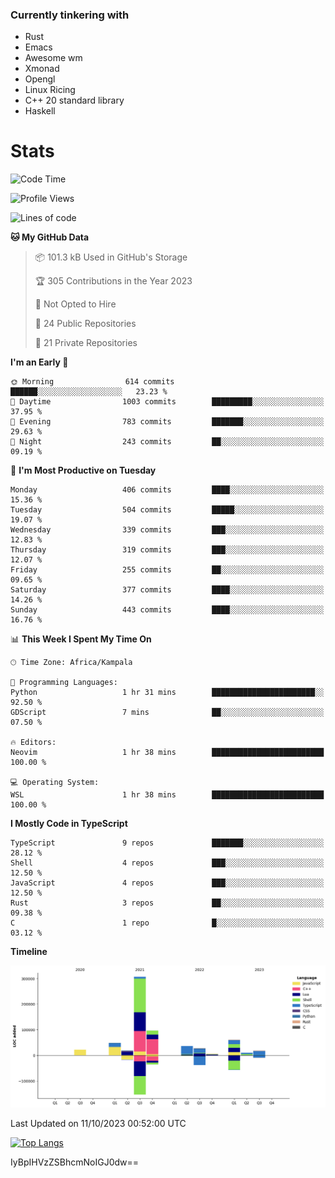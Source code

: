 ### Currently tinkering with
 - Rust
 - Emacs
 - Awesome wm
 - Xmonad
 - Opengl
 - Linux Ricing
 - C++ 20 standard library
 - Haskell

# Stats
<!--START_SECTION:waka-->
![Code Time](http://img.shields.io/badge/Code%20Time-767%20hrs%2030%20mins-blue)

![Profile Views](http://img.shields.io/badge/Profile%20Views-0-blue)

![Lines of code](https://img.shields.io/badge/From%20Hello%20World%20I%27ve%20Written-655.2%20thousand%20lines%20of%20code-blue)

**🐱 My GitHub Data** 

> 📦 101.3 kB Used in GitHub's Storage 
 > 
> 🏆 305 Contributions in the Year 2023
 > 
> 🚫 Not Opted to Hire
 > 
> 📜 24 Public Repositories 
 > 
> 🔑 21 Private Repositories 
 > 
**I'm an Early 🐤** 

```text
🌞 Morning                614 commits         ██████░░░░░░░░░░░░░░░░░░░   23.23 % 
🌆 Daytime                1003 commits        █████████░░░░░░░░░░░░░░░░   37.95 % 
🌃 Evening                783 commits         ███████░░░░░░░░░░░░░░░░░░   29.63 % 
🌙 Night                  243 commits         ██░░░░░░░░░░░░░░░░░░░░░░░   09.19 % 
```
📅 **I'm Most Productive on Tuesday** 

```text
Monday                   406 commits         ████░░░░░░░░░░░░░░░░░░░░░   15.36 % 
Tuesday                  504 commits         █████░░░░░░░░░░░░░░░░░░░░   19.07 % 
Wednesday                339 commits         ███░░░░░░░░░░░░░░░░░░░░░░   12.83 % 
Thursday                 319 commits         ███░░░░░░░░░░░░░░░░░░░░░░   12.07 % 
Friday                   255 commits         ██░░░░░░░░░░░░░░░░░░░░░░░   09.65 % 
Saturday                 377 commits         ████░░░░░░░░░░░░░░░░░░░░░   14.26 % 
Sunday                   443 commits         ████░░░░░░░░░░░░░░░░░░░░░   16.76 % 
```


📊 **This Week I Spent My Time On** 

```text
🕑︎ Time Zone: Africa/Kampala

💬 Programming Languages: 
Python                   1 hr 31 mins        ███████████████████████░░   92.50 % 
GDScript                 7 mins              ██░░░░░░░░░░░░░░░░░░░░░░░   07.50 % 

🔥 Editors: 
Neovim                   1 hr 38 mins        █████████████████████████   100.00 % 

💻 Operating System: 
WSL                      1 hr 38 mins        █████████████████████████   100.00 % 
```

**I Mostly Code in TypeScript** 

```text
TypeScript               9 repos             ███████░░░░░░░░░░░░░░░░░░   28.12 % 
Shell                    4 repos             ███░░░░░░░░░░░░░░░░░░░░░░   12.50 % 
JavaScript               4 repos             ███░░░░░░░░░░░░░░░░░░░░░░   12.50 % 
Rust                     3 repos             ██░░░░░░░░░░░░░░░░░░░░░░░   09.38 % 
C                        1 repo              █░░░░░░░░░░░░░░░░░░░░░░░░   03.12 % 
```



**Timeline**

![Lines of Code chart](https://raw.githubusercontent.com/PandeCode/PandeCode/main/assets/bar_graph.png)


 Last Updated on 11/10/2023 00:52:00 UTC
<!--END_SECTION:waka-->
<!-- 
[![PandeCode's GitHub stats](https://github-readme-stats.vercel.app/api?username=PandeCode&theme=dracula&hide_border=true&show_icons=true)](https://github.com/anuraghazra/github-readme-stats)
-->
[![Top Langs](https://github-readme-stats.vercel.app/api/top-langs/?username=PandeCode&layout=compact&theme=dracula&hide_border=true)](https://github.com/anuraghazra/github-readme-stats)

IyBpIHVzZSBhcmNoIGJ0dw==
